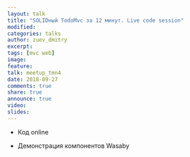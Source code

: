 ```yaml
---
layout: talk
title: "SOLIDный TodoMvc за 12 минут. Live code session"
modified:
categories: talks
author: zuev_dmitry
excerpt:
tags: [mvc web]
image:
feature:
talk: meetup_tmn4
date: 2018-09-27
comments: true
share: true
announce: true
video: 
slides: 
---
```


* Код online

* Демонстрация компонентов Wasaby